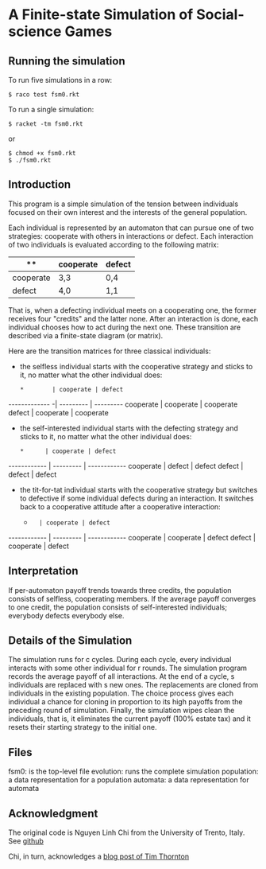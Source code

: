 A Finite-state Simulation of Social-science Games
=================================================

Running the simulation
----------------------

To run five simulations in a row: 

    $ raco test fsm0.rkt 


To run a single simulation: 

    $ racket -tm fsm0.rkt 
or 

    $ chmod +x fsm0.rkt 
    $ ./fsm0.rkt 

Introduction
------------

This program is a simple simulation of the tension between individuals
focused on their own interest and the interests of the general population. 

Each individual is represented by an automaton that can pursue one of two
strategies: cooperate with others in interactions or defect. Each
interaction of two individuals is evaluated according to the following
matrix:

| **		|  cooperate |  defect |
| ------------- | ---------- | ------- |
|cooperate  |     3,3    |    0,4  |
|defect     |     4,0    |    1,1  |

That is, when a defecting individual meets on a cooperating one, the former
receives four "credits" and the latter none. After an interaction is done,
each individual chooses how to act during the next one. These transition
are described via a finite-state diagram (or matrix). 

Here are the transition matrices for three classical individuals:

* the selfless individual starts with the cooperative strategy
  and sticks to it, no matter what the other individual does: 
 
      *        | cooperate | defect 
------------- -| --------- | ---------
   cooperate   | cooperate | cooperate
   defect      | cooperate | cooperate

* the self-interested individual starts with the defecting strategy
  and sticks to it, no matter what the other individual does: 

      *      | cooperate | defect 
------------ | --------- | ------------
 cooperate   |   defect  | defect
 defect      |   defect  | defect

* the tit-for-tat individual starts with the cooperative strategy
  but switches to defective if some individual defects during an
  interaction. It switches back to a cooperative attitude after a
  cooperative interaction: 

     *       | cooperate | defect 
------------ | --------- | ------------
 cooperate   | cooperate | defect
 defect      | cooperate | defect


Interpretation 
--------------

If per-automaton payoff trends towards three credits, the population
consists of selfless, cooperating members. If the average payoff converges
to one credit, the population consists of self-interested individuals;
everybody defects everybody else. 

Details of the Simulation 
-------------------------

The simulation runs for c cycles. During each cycle, every individual
interacts with some other individual for r rounds. The simulation program
records the average payoff of all interactions. At the end of a cycle, s
individuals are replaced with s new ones. The replacements are cloned from
individuals in the existing population. The choice process gives each
individual a chance for cloning in proportion to its high payoffs from the
preceding round of simulation. Finally, the simulation wipes clean the
individuals, that is, it eliminates the current payoff (100% estate tax)
and it resets their starting strategy to the initial one. 


Files 
-----

fsm0:       is the top-level file 
evolution:  runs the complete simulation 
population: a data representation for a population 
automata:   a data representation for automata 

Acknowledgment 
--------------

The original code is Nguyen Linh Chi from the University of Trento, Italy. 
See [github](https://github.com/ayaderaghul/sample-fsm)

Chi, in turn, acknowledges a [blog post of Tim Thornton](http://timthornton.net/blog/id/538fa6f2f09a16ba0674813d)
